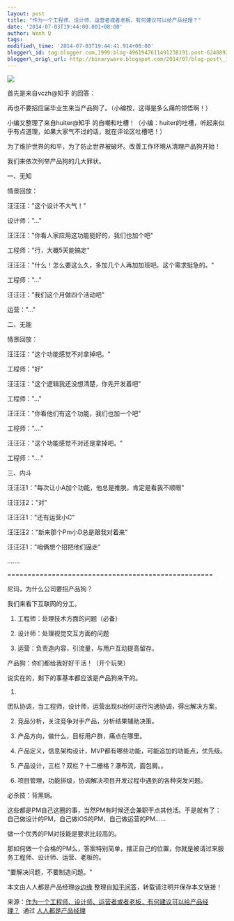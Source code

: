 ```yaml
--- 
layout: post 
title: "作为一个工程师、设计师、运营者或者老板，有何建议可以给产品经理？" 
date: '2014-07-03T19:44:00.001+08:00' 
author: Wenh Q
tags:
modified\_time: '2014-07-03T19:44:41.914+08:00' 
blogger\_id: tag:blogger.com,1999:blog-4961947611491238191.post-6248892512975587625
blogger\_orig\_url: http://binaryware.blogspot.com/2014/07/blog-post\_1981.html
---
```




![](https://images-blogger-opensocial.googleusercontent.com/gadgets/proxy?url=http%3A%2F%2Fimage.woshipm.com%2Fwp-files%2F2014%2F07%2F21.jpg&container=blogger&gadget=a&rewriteMime=image%2F*)



首先是来自vczh@知乎 的回答：



再也不要招应届毕业生来当产品狗了。（小编按，这得是多么痛的领悟啊！）



小编又整理了来自huiter@知乎
的自嘲和吐槽！（小编：huiter的吐槽，听起来似乎有点道理，如果大家气不过的话，就在评论区吐槽吧！）



为了维护世界的和平，为了防止世界被破坏。改善工作环境从清理产品狗开始！



我们来依次列举产品狗的几大罪状。



一、无知



情景回放：





汪汪汪："这个设计不大气！"



设计师："..."







汪汪汪："你看人家应用这功能挺好的，我们也加个吧"



工程师："行，大概5天能搞定"



汪汪汪："什么！怎么要这么久，多加几个人再加加班吧。这个需求挺急的。"



工程师："..."







汪汪汪："我们这个月做四个活动吧"



运营："..."



二、无能



情景回放：





汪汪汪："这个功能感觉不对拿掉吧。"



工程师："好"



汪汪汪："这个逻辑我还没想清楚，你先开发着吧"



工程师："..."



汪汪汪："你看他们有这个功能，我们也加一个吧"



工程师："...."



汪汪汪："这个功能感觉不对还是拿掉吧。"



工程师："...."



三、内斗





汪汪汪1："每次让小A加个功能，他总是推脱，肯定是看我不顺眼"



汪汪汪2："对"



汪汪汪1："还有运营小C"



汪汪汪2："新来那个Pm小D总是跟我对着来"



汪汪汪1："咱俩想个招把他们逼走"



.......



===================================================

尼玛，为什么公司要招产品狗？



我们来看下互联网的分工。



1. 工程师：处理技术方面的问题（必备）



2. 设计师：处理视觉交互方面的问题



3. 运营：负责造内容，引流量，与用户互动提高留存。



产品狗：你们都给我好好干活！（开个玩笑）



说实在的，剩下的事基本都应该是产品狗来干的。





1.
团队协调，当工程师，设计师，运营出现纠纷时进行沟通协调，得出解决方案。



2. 竞品分析，关注竞争对手产品，分析结果辅助决策。



3. 产品方向，做什么，目标用户群，痛点在哪里。



4. 产品定义，信息架构设计，MVP都有哪些功能，可能追加的功能点，优先级。



5. 产品设计，三栏？双栏？十二栅格？瀑布流，面包屑。。



6. 项目管理，功能排级，协调解决项目开发过程中遇到的各种突发问题。



必杀技：背黑锅。



这些都是PM自己这圈的事，当然PM有时候还会兼职干点其他活。于是就有了：自己做设计的PM，自己做iOS的PM，自己做运营的PM......



做一个优秀的PM对技能是要求比较高的。



那如何做一个合格的PM么，答案特别简单，摆正自己的位置，你就是被请过来服务工程师、设计师、运营、老板的。



"要解决问题，不要制造问题。"



本文由人人都是产品经理@[边缘](http://weibo.com/1631153295/profile?topnav=1&wvr=5&user=1)
整理自[知乎问答](http://www.zhihu.com/question/24346484#answer-6333948)，转载请注明并保存本文链接！
<div>




</div>

<div>

来源：[作为一个工程师、设计师、运营者或者老板，有何建议可以给产品经理？](http://www.woshipm.com/pmd/92674.html)  通过 [人人都是产品经理](http://www.woshipm.com/)

</div>
